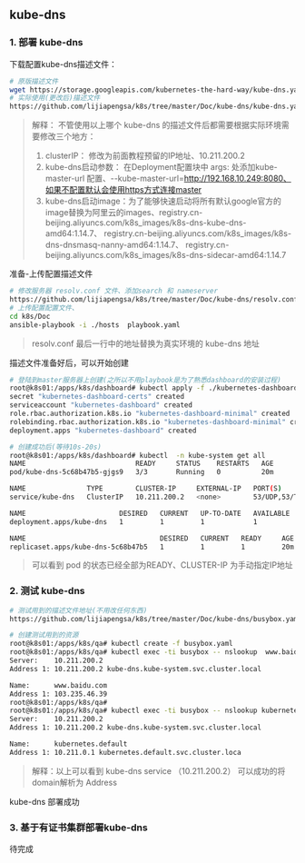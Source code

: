 ## kube-dns

### 1. 部署 kube-dns

下载配置kube-dns描述文件：

```bash
# 原版描述文件
wget https://storage.googleapis.com/kubernetes-the-hard-way/kube-dns.yaml
# 实际使用(更改后)描述文件
https://github.com/lijiapengsa/k8s/tree/master/Doc/kube-dns/kube-dns.yaml
```

> 解释： 不管使用以上哪个 kube-dns 的描述文件后都需要根据实际环境需要修改三个地方：
>
> 1. clusterIP： 修改为前面教程预留的IP地址、10.211.200.2
> 2. kube-dns启动参数： 在Deployment配置块中 args: 处添加kube-master-url 配置、--kube-master-url=http://192.168.10.249:8080、如果不配置默认会使用https方式连接master
> 3. kube-dns启动image：为了能够快速启动将所有默认google官方的image替换为阿里云的images、registry.cn-beijing.aliyuncs.com/k8s_images/k8s-dns-kube-dns-amd64:1.14.7、
>    registry.cn-beijing.aliyuncs.com/k8s_images/k8s-dns-dnsmasq-nanny-amd64:1.14.7、
>    registry.cn-beijing.aliyuncs.com/k8s_images/k8s-dns-sidecar-amd64:1.14.7

准备-上传配置描述文件

```bash
# 修改服务器 resolv.conf 文件、添加search 和 nameserver
https://github.com/lijiapengsa/k8s/tree/master/Doc/kube-dns/resolv.conf
# 上传配置配置文件、
cd k8s/Doc
ansible-playbook -i ./hosts  playbook.yaml
```

> resolv.conf 最后一行中的地址替换为真实环境的 kube-dns 地址

描述文件准备好后，可以开始创建

```bash
# 登陆到master服务器上创建(之所以不用playbook是为了熟悉dashboard的安装过程)
root@k8s01:/apps/k8s/dashboard# kubectl apply -f ./kubernetes-dashboard.yaml
secret "kubernetes-dashboard-certs" created
serviceaccount "kubernetes-dashboard" created
role.rbac.authorization.k8s.io "kubernetes-dashboard-minimal" created
rolebinding.rbac.authorization.k8s.io "kubernetes-dashboard-minimal" created
deployment.apps "kubernetes-dashboard" created
```

```bash
# 创建成功后(等待10s-20s)
root@k8s01:/apps/k8s/dashboard# kubectl  -n kube-system get all
NAME                           READY     STATUS    RESTARTS   AGE
pod/kube-dns-5c68b47b5-gjgs9   3/3       Running   0          20m

NAME               TYPE        CLUSTER-IP     EXTERNAL-IP   PORT(S)         AGE
service/kube-dns   ClusterIP   10.211.200.2   <none>        53/UDP,53/TCP   20m

NAME                       DESIRED   CURRENT   UP-TO-DATE   AVAILABLE   AGE
deployment.apps/kube-dns   1         1         1            1           20m

NAME                                 DESIRED   CURRENT   READY     AGE
replicaset.apps/kube-dns-5c68b47b5   1         1         1         20m
```

> 可以看到 pod 的状态已经全部为READY、CLUSTER-IP 为手动指定IP地址

### 2. 测试 kube-dns

```bash
# 测试用到的描述文件地址(不用改任何东西)
https://github.com/lijiapengsa/k8s/tree/master/Doc/kube-dns/busybox.yaml
```

```bash
# 创建测试用到的资源
root@k8s01:/apps/k8s/qa# kubectl create -f busybox.yaml
root@k8s01:/apps/k8s/qa# kubectl exec -ti busybox -- nslookup  www.baidu.com
Server:    10.211.200.2
Address 1: 10.211.200.2 kube-dns.kube-system.svc.cluster.local

Name:      www.baidu.com
Address 1: 103.235.46.39
root@k8s01:/apps/k8s/qa#
root@k8s01:/apps/k8s/qa# kubectl exec -ti busybox -- nslookup kubernetes.default
Server:    10.211.200.2
Address 1: 10.211.200.2 kube-dns.kube-system.svc.cluster.local

Name:      kubernetes.default
Address 1: 10.211.0.1 kubernetes.default.svc.cluster.loca
```

> 解释：以上可以看到 kube-dns service （10.211.200.2） 可以成功的将domain解析为 Address



kube-dns 部署成功

### 3. 基于有证书集群部署kube-dns

待完成
